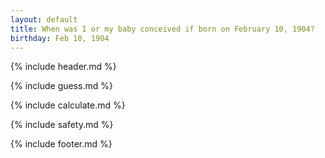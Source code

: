 ```yaml
---
layout: default
title: When was I or my baby conceived if born on February 10, 1904?
birthday: Feb 10, 1904
---
```


{% include header.md %}

{% include guess.md %}

{% include calculate.md %}

{% include safety.md %}

{% include footer.md %}



